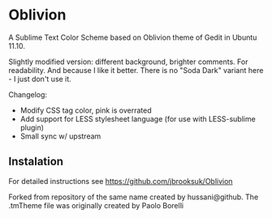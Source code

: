 Oblivion
========

A Sublime Text Color Scheme based on Oblivion theme of Gedit in Ubuntu 11.10.

Slightly modified version: different background, brighter comments. For readability. And because I like it better.
There is no "Soda Dark" variant here - I just don't use it.

Changelog:
- Modify CSS tag color, pink is overrated
- Add support for LESS stylesheet language (for use with LESS-sublime plugin)
- Small sync w/ upstream

## Instalation ##

For detailed instructions see https://github.com/jbrooksuk/Oblivion


Forked from repository of the same name created by hussani@github.
The .tmTheme file was originally created by Paolo Borelli
